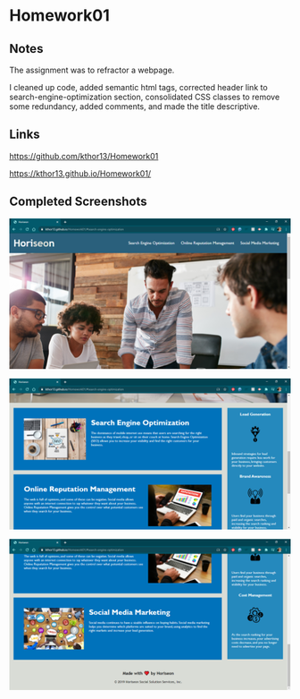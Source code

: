 # Homework01

## Notes
The assignment was to refractor a webpage.

I cleaned up code, added semantic html tags, corrected header link to search-engine-optimization section, consolidated CSS classes to remove some redundancy, added comments, and made the title descriptive.

## Links

https://github.com/kthor13/Homework01

https://kthor13.github.io/Homework01/

## Completed Screenshots

![completed screenshot 1](https://github.com/kthor13/Homework01/blob/main/assets/images/completed/screenshot1.png)

![completed screenshot 2](https://github.com/kthor13/Homework01/blob/main/assets/images/completed/screenshot2.png)

![completed screenshot 3](https://github.com/kthor13/Homework01/blob/main/assets/images/completed/screenshot3.png)